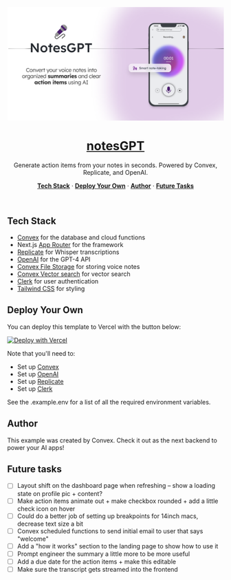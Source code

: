 <a href="https://notesgpt.vercel.app/">
  <img alt="NotesGPT – AI-powered voice note taking in seconds." src="/public/images/og-image.png">
  <h1 align="center">notesGPT</h1>
</a>

<p align="center">
  Generate action items from your notes in seconds. Powered by Convex, Replicate, and OpenAI.
</p>

<p align="center">
  <a href="#tech-stack"><strong>Tech Stack</strong></a> ·
  <a href="#deploy-your-own"><strong>Deploy Your Own</strong></a> ·
  <a href="#author"><strong>Author</strong></a>
  ·
  <a href="#future-tasks"><strong>Future Tasks</strong></a>
</p>
<br/>

## Tech Stack

- [Convex](https://convex.dev/) for the database and cloud functions
- Next.js [App Router](https://nextjs.org/docs/app) for the framework
- [Replicate](https://replicate.com/) for Whisper transcriptions
- [OpenAI](https://openai.com/) for the GPT-4 API
- [Convex File Storage](https://vercel.com/storage/blob) for storing voice notes
- [Convex Vector search](https://vercel.com/storage/blob) for vector search
- [Clerk](https://clerk.dev/) for user authentication
- [Tailwind CSS](https://tailwindcss.com/) for styling

## Deploy Your Own

You can deploy this template to Vercel with the button below:

[![Deploy with Vercel](https://vercel.com/button)](https://vercel.fyi/qrGPT)

Note that you'll need to:

- Set up [Convex](https://convex.dev)
- Set up [OpenAI](https://openai.com)
- Set up [Replicate](https://replicate.com)
- Set up [Clerk](https://clerk.dev)

See the .example.env for a list of all the required environment variables.

## Author

This example was created by Convex. Check it out as the next backend to power your AI apps!

## Future tasks

- [ ] Layout shift on the dashboard page when refreshing – show a loading state on profile pic + content?
- [ ] Make action items animate out + make checkbox rounded + add a little check icon on hover
- [ ] Could do a better job of setting up breakpoints for 14inch macs, decrease text size a bit
- [ ] Convex scheduled functions to send initial email to user that says "welcome"
- [ ] Add a "how it works" section to the landing page to show how to use it
- [ ] Prompt engineer the summary a little more to be more useful
- [ ] Add a due date for the action items + make this editable
- [ ] Make sure the transcript gets streamed into the frontend
